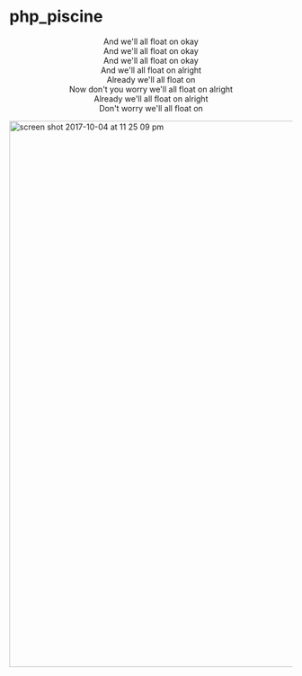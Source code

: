# php_piscine
<center><p>And we'll all float on okay <br />
And we'll all float on okay <br />
And we'll all float on okay <br />
And we'll all float on alright <br />
Already we'll all float on <br />
Now don't you worry we'll all float on alright <br />
Already we'll all float on alright <br />
Don't worry we'll all float on </p></center>

<img width="972" alt="screen shot 2017-10-04 at 11 25 09 pm" src="https://user-images.githubusercontent.com/13093517/31213387-4ddae360-a95b-11e7-9648-ce336624ac3f.png">
